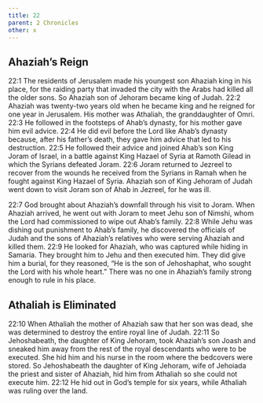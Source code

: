 ```yaml
---
title: 22
parent: 2 Chronicles
other: x
---
```



## Ahaziah’s Reign

<a name="22:1">22:1</a> The residents of Jerusalem made his youngest son Ahaziah king in his place, for the raiding party that invaded the city with the Arabs had killed all the older sons. So Ahaziah son of Jehoram became king of Judah. <a name="22:2">22:2</a> Ahaziah was twenty-two years old when he became king and he reigned for one year in Jerusalem. His mother was Athaliah, the granddaughter of Omri. <a name="22:3">22:3</a> He followed in the footsteps of Ahab’s dynasty, for his mother gave him evil advice. <a name="22:4">22:4</a> He did evil before the Lord like Ahab’s dynasty because, after his father’s death, they gave him advice that led to his destruction. <a name="22:5">22:5</a> He followed their advice and joined Ahab’s son King Joram of Israel, in a battle against King Hazael of Syria at Ramoth Gilead in which the Syrians defeated Joram. <a name="22:6">22:6</a> Joram returned to Jezreel to recover from the wounds he received from the Syrians in Ramah when he fought against King Hazael of Syria. Ahaziah son of King Jehoram of Judah went down to visit Joram son of Ahab in Jezreel, for he was ill.

<a name="22:7">22:7</a> God brought about Ahaziah’s downfall through his visit to Joram. When Ahaziah arrived, he went out with Joram to meet Jehu son of Nimshi, whom the Lord had commissioned to wipe out Ahab’s family. <a name="22:8">22:8</a> While Jehu was dishing out punishment to Ahab’s family, he discovered the officials of Judah and the sons of Ahaziah’s relatives who were serving Ahaziah and killed them. <a name="22:9">22:9</a> He looked for Ahaziah, who was captured while hiding in Samaria. They brought him to Jehu and then executed him. They did give him a burial, for they reasoned, “He is the son of Jehoshaphat, who sought the Lord with his whole heart.” There was no one in Ahaziah’s family strong enough to rule in his place.

## Athaliah is Eliminated

<a name="22:10">22:10</a> When Athaliah the mother of Ahaziah saw that her son was dead, she was determined to destroy the entire royal line of Judah. <a name="22:11">22:11</a> So Jehoshabeath, the daughter of King Jehoram, took Ahaziah’s son Joash and sneaked him away from the rest of the royal descendants who were to be executed. She hid him and his nurse in the room where the bedcovers were stored. So Jehoshabeath the daughter of King Jehoram, wife of Jehoiada the priest and sister of Ahaziah, hid him from Athaliah so she could not execute him. <a name="22:12">22:12</a> He hid out in God’s temple for six years, while Athaliah was ruling over the land.